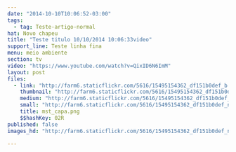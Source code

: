 ```yaml
---
date: "2014-10-10T10:06:52-03:00"
tags:
  - tag: Teste-artigo-normal
hat: Novo chapeu
title: "Teste titulo 10/10/2014 10:06:33video"
support_line: Teste linha fina
menu: meio ambiente
section: tv
video: "https://www.youtube.com/watch?v=QixID6N6ImM"
layout: post
files:
  - link: "http://farm6.staticflickr.com/5616/15495154362_df151b0def_b.jpg"
    thumbnail: "http://farm6.staticflickr.com/5616/15495154362_df151b0def_t.jpg"
    medium: "http://farm6.staticflickr.com/5616/15495154362_df151b0def_z.jpg"
    small: "http://farm6.staticflickr.com/5616/15495154362_df151b0def_n.jpg"
    title: mst_capa.png
    $$hashKey: 02R
published: false
images_hd: "http://farm6.staticflickr.com/5616/15495154362_df151b0def_n.jpg"

---
```

